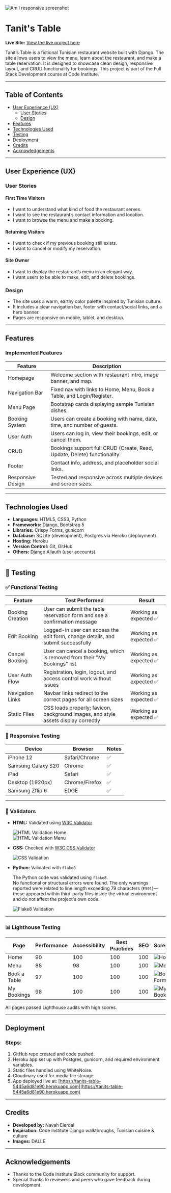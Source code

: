 ![Am I responsive screenshot](documentation/amiresp.png)

# Tanit's Table

**Live Site:** [View the live project here](https://tanits-table-5445a6d81e90.herokuapp.com)

Tanit’s Table is a fictional Tunisian restaurant website built with Django. The site allows users to view the menu, learn about the restaurant, and make a table reservation. It is designed to showcase clean design, responsive layout, and CRUD functionality for bookings. This project is part of the Full Stack Development course at Code Institute.

---

## Table of Contents

- [User Experience (UX)](#user-experience-ux)
  - [User Stories](#user-stories)
  - [Design](#design)
- [Features](#features)
- [Technologies Used](#technologies-used)
- [Testing](#testing)
- [Deployment](#deployment)
- [Credits](#credits)
- [Acknowledgements](#acknowledgements)

---

## User Experience (UX)

### User Stories

#### First Time Visitors
- I want to understand what kind of food the restaurant serves.
- I want to see the restaurant’s contact information and location.
- I want to browse the menu and make a booking.

#### Returning Visitors
- I want to check if my previous booking still exists.
- I want to cancel or modify my reservation.

#### Site Owner
- I want to display the restaurant’s menu in an elegant way.
- I want users to be able to make, edit, and delete bookings.

### Design

- The site uses a warm, earthy color palette inspired by Tunisian culture.
- It includes a clear navigation bar, footer with contact/social links, and a hero banner.
- Pages are responsive on mobile, tablet, and desktop.

---

## Features

### Implemented Features

| Feature           | Description                                                                  |
|------------------|------------------------------------------------------------------------------|
| Homepage          | Welcome section with restaurant intro, image banner, and map.               |
| Navigation Bar    | Fixed nav with links to Home, Menu, Book a Table, and Login/Register.       |
| Menu Page         | Bootstrap cards displaying sample Tunisian dishes.                          |
| Booking System    | Users can create a booking with name, date, time, and number of guests.     |
| User Auth         | Users can log in, view their bookings, edit, or cancel them.                |
| CRUD              | Bookings support full CRUD (Create, Read, Update, Delete) functionality.    |
| Footer            | Contact info, address, and placeholder social links.                        |
| Responsive Design | Tested and responsive across multiple devices and screen sizes.             |

---

## Technologies Used

- **Languages:** HTML5, CSS3, Python
- **Frameworks:** Django, Bootstrap 5
- **Libraries:** Crispy Forms, gunicorn
- **Database:** SQLite (development), Postgres via Heroku (deployment)
- **Hosting:** Heroku
- **Version Control:** Git, GitHub
- **Others:** Django Allauth (user accounts)

---

## 🧪 Testing

### ✅ Functional Testing

| **Feature**         | **Test Performed**                                                                 | **Result**              |
|---------------------|-------------------------------------------------------------------------------------|-------------------------|
| Booking Creation    | User can submit the table reservation form and see a confirmation message          | Working as expected ✅   |
| Edit Booking        | Logged-in user can access the edit form, change details, and submit successfully    | Working as expected ✅   |
| Cancel Booking      | User can cancel a booking, which is removed from their "My Bookings" list           | Working as expected ✅   |
| User Auth Flow      | Registration, login, logout, and access control work without issues                 | Working as expected ✅   |
| Navigation Links    | Navbar links redirect to the correct pages for all screen sizes                     | Working as expected ✅   |
| Static Files        | CSS loads properly; favicon, background images, and style assets display correctly  | Working as expected ✅   |

### 📱 Responsive Testing

| Device              | Browser        | Notes     |
|---------------------|----------------|-----------|
| iPhone 12           | Safari/Chrome  | ✅         |
| Samsung Galaxy S20  | Chrome         | ✅         |
| iPad                | Safari         | ✅         |
| Desktop (1920px)    | Chrome/Firefox | ✅         |
| Samsung Zflip 6     | EDGE           | ✅         |

---
### 🔎 Validators

- **HTML:** Validated using [W3C Validator](https://validator.w3.org/)
  
  ![HTML Validation Home](documentation/validations/home.png)  
  ![HTML Validation Menu](documentation/validations/menu.png)

- **CSS:** Checked with [W3C CSS Validator](https://jigsaw.w3.org/css-validator/)
  
  ![CSS Validation](documentation/validations/css-validation.png)

- **Python:** Validated with `flake8`

   The Python code was validated using `flake8`.  
   No functional or structural errors were found. The only warnings reported were related to line length exceeding 79 characters (`E501`)—these appeared within third-party files inside the virtual environment and do not affect the project's own code.
  
  ![Flake8 Validation](documentation/validations/flake8test.png)

---

### 📊 Lighthouse Testing

| Page           | Performance | Accessibility | Best Practices | SEO  | Screenshot |
|----------------|-------------|----------------|----------------|------|------------|
| Home           | 90          | 100            | 100            | 100  | ![Home](documentation/lighthouse/home.png) |
| Menu           | 88          | 98             | 100            | 100  | ![Menu](documentation/lighthouse/menu.png) |
| Book a Table   | 97          | 100            | 100            | 100  | ![Booking Form](documentation/lighthouse/bookform.png) |
| My Bookings    | 98          | 100            | 100            | 100  | ![My Bookings](documentation/lighthouse/mybookings.png) |

All pages passed Lighthouse audits with high scores.

---

## Deployment

### Steps:

1. GitHub repo created and code pushed.
2. Heroku app set up with Postgres, gunicorn, and required environment variables.
3. Static files handled using WhiteNoise.
4. Cloudinary used for media file storage.
5. App deployed live at: [https://tanits-table-5445a6d81e90.herokuapp.com](https://tanits-table-5445a6d81e90.herokuapp.com)

---

## Credits

- **Developed by:** Navah Eierdal  
- **Inspiration:** Code Institute Django walkthroughs, Tunisian cuisine & culture  
- **Images:** DALLE  

---

## Acknowledgements

- Thanks to the Code Institute Slack community for support.  
- Special thanks to reviewers and peers who gave feedback during development.

